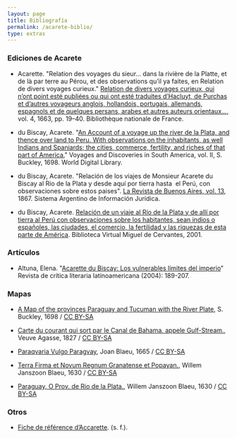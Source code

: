 ```yaml
---
layout: page
title: Bibliografía
permalink: /acarete-biblio/
type: extras
---
```


<!-- <embed width="800" height="800" src="https://api.zotero.org/groups/1669951/items?format=bib&style=apa"> -->

### Ediciones de Acarete

* Acarette. "Relation des voyages du sieur... dans la rivière de la Platte, et de là par terre au Pérou, et des observations qu’il ya faites, en Relation de divers voyages curieux." [Relation de divers voyages curieux, qui n’ont point esté publiées ou qui ont esté traduites d’Hacluyt, de Purchas et d’autres voyageurs anglois, hollandois, portugais, allemands, espagnols et de quelques persans, arabes et autres auteurs orientaux...](https://gallica.bnf.fr/ark:/12148/bpt6k116506w/f2.item), vol. 4, 1663, pp. 19–40. Bibliothèque nationale de France.

* du Biscay, Acarete. "[An Account of a voyage up the river de la Plata, and thence over land to Peru. With observations on the inhabitants, as well Indians and Spaniards; the cities, commerce, fertility, and riches of that part of America.](https://www.wdl.org/es/item/235/view/1/1/)" Voyages and Discoveries in South America, vol. II, S. Buckley, 1698. World Digital Library.

* du Biscay, Acarete. "Relación de los viajes de Monsieur Acarete du Biscay al Rio de la Plata y desde aquí por tierra hasta  el Perú, con observaciones sobre estos paises". [La Revista de Buenos Aires, vol. 13](http://www.saij.gob.ar/docs-f/biblioteca_digital/libros/revista-buenos-aires_t13_1867/revista-buenos-aires_t13_1867.pdf), 1867. Sistema Argentino de Información Jurídica.

* du Biscay, Acarete. [Relación de un viaje al Río de la Plata y de allí por tierra al Perú con observaciones sobre los habitantes, sean indios o españoles, las ciudades, el comercio, la fertilidad y las riquezas de esta parte de América](http://www.cervantesvirtual.com/nd/ark:/59851/bmcw9556). Biblioteca Virtual Miguel de Cervantes, 2001. 


### Artículos

* Altuna, Elena. "[Acarette du Biscay: Los vulnerables límites del imperio](https://as.tufts.edu/romancestudies/rcll/pdfs/60/11-ALTUNA.pdf)" Revista de crítica literaria latinoamericana (2004): 189-207.


### Mapas

<!-- <a href="url" title="via fuente">Titulo</a> por autor / <a href="https://creativecommons.org/licenses/by-sa/4.0">CC BY-SA</a> -->

* <a href="https://www.wdl.org/en/item/235/view/1/4/" title="via World Digital Library">A Map of the provinces Paraguay and Tucuman with the River Plate</a>, S. Buckley, 1698 / <a href="https://creativecommons.org/licenses/by-sa/4.0">CC BY-SA</a>

* <a href="https://www.davidrumsey.com/luna/servlet/detail/RUMSEY~8~1~28209~1120441:Gulf-Stream-?sort=Pub_List_No_InitialSort%2CPub_Date%2CPub_List_No%2CSeries_No&qvq=q:canal%20de%20bahama;sort:Pub_List_No_InitialSort%2CPub_Date%2CPub_List_No%2CSeries_No;lc:RUMSEY~8~1&mi=0&trs=1" title="via David Rumsay">Carte du courant qui sort par le Canal de Bahama, appele Gulf-Stream.</a>, Veuve Agasse, 1827 / <a href="https://creativecommons.org/licenses/by-sa/4.0">CC BY-SA</a>

* <a href="https://www.davidrumsey.com/luna/servlet/detail/RUMSEY~8~1~282896~90054401:Paraqvaria-Vulgo-Paragvay?sort=Pub_List_No_InitialSort%2CPub_Date%2CPub_List_No%2CSeries_No#" title="via David Rumsay">Paraqvaria Vulgo Paragvay</a>, Joan Blaeu, 1665 / <a href="https://creativecommons.org/licenses/by-sa/4.0">CC BY-SA</a>

* <a href="https://www.davidrumsey.com/luna/servlet/detail/RUMSEY~8~1~285997~90058515:Terra-Firma-et-Novum-Regnum-Granate?sort=Pub_List_No_InitialSort%2CPub_Date%2CPub_List_No%2CSeries_No&qvq=w4s:/when%2F1630;q:panama;sort:Pub_List_No_InitialSort%2CPub_Date%2CPub_List_No%2CSeries_No;lc:RUMSEY~8~1&mi=0&trs=1" title="via David Rumsay">Terra Firma et Novum Regnum Granatense et Popayan.</a>, Willem Janszoon Blaeu, 1630 / <a href="https://creativecommons.org/licenses/by-sa/4.0">CC BY-SA</a>

* <a href="https://www.davidrumsey.com/luna/servlet/detail/RUMSEY~8~1~286001~90058519:Paraguay|-O-Prov--de-Rio-de-la-Plat?sort=Pub_List_No_InitialSort%2CPub_Date%2CPub_List_No%2CSeries_No" title="via David Rumsay">Paraguay, O Prov. de Rio de la Plata.</a>, Willem Janszoon Blaeu, 1630 / <a href="https://creativecommons.org/licenses/by-sa/4.0">CC BY-SA</a>

### Otros

* [Fiche de référence d’Accarette](https://data.bnf.fr/ark:/12148/cb12274839f). (s. f.). 

<!-- <a href="https://www.davidrumsey.com/luna/servlet/detail/RUMSEY~8~1~33896~1170048:Peru,-Bolivia-?sort=Pub_List_No_InitialSort%2CPub_Date%2CPub_List_No%2CSeries_No" title="via fuente">Peru & Bolivia</a> por J. Arrowsmith. London, pubd. 15 Feby. 1834 by J. Arrowsmith, 35 Essex Street, Strand. / <a href="https://creativecommons.org/licenses/by-sa/4.0">CC BY-SA</a> -->

<!-- groups/1669951/hdcaicyt-pelagios_al_sur -->
